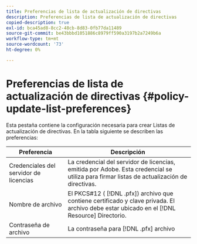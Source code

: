 ```yaml
---
title: Preferencias de lista de actualización de directivas
description: Preferencias de lista de actualización de directivas
copied-description: true
exl-id: bca45ad8-8cc2-48cb-8d83-0fb77da11489
source-git-commit: be43bbbd1051886c8979ff590a3197b2a7249b6a
workflow-type: tm+mt
source-wordcount: '73'
ht-degree: 0%

---
```


# Preferencias de lista de actualización de directivas {#policy-update-list-preferences}

Esta pestaña contiene la configuración necesaria para crear Listas de actualización de directivas. En la tabla siguiente se describen las preferencias:

| Preferencia | Descripción |
|---|---|
| Credenciales del servidor de licencias | La credencial del servidor de licencias, emitida por Adobe. Esta credencial se utiliza para firmar listas de actualización de directivas. |
| Nombre de archivo | El PKCS#12 ( [!DNL .pfx]) archivo que contiene certificado y clave privada. El archivo debe estar ubicado en el [!DNL Resource] Directorio. |
| Contraseña de archivo | La contraseña para [!DNL .pfx] archivo |
